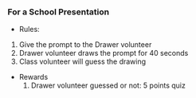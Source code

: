 ### For a School Presentation

- Rules:
1. Give the prompt to the Drawer volunteer
2. Drawer volunteer draws the prompt for 40 seconds
3. Class volunteer will guess the drawing

- Rewards
    1. Drawer volunteer
        guessed or not: 5 points quiz


    